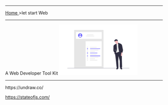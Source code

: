 <hr>
<a href="https://codewithpunit.github.io/">Home </a>&gt;let start Web
<hr>

A Web Developer Tool Kit
<img src="developer.png" width="50%">
<hr>
https://undraw.co/

https://stateofjs.com/
